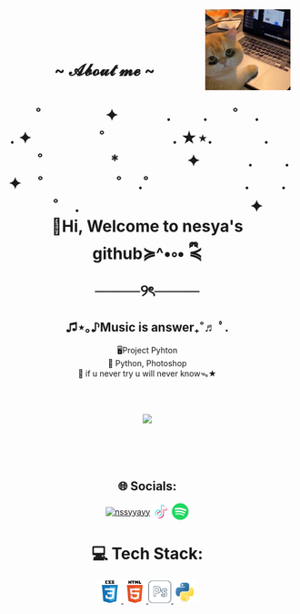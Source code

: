 <div align="center">
<img src="cat1.jpg" alt="" width="150" align="right">
<br><br><br>
<h1 align="center">  ~ 𝓐𝓫𝓸𝓾𝓽 𝓶𝓮 ~  </h1>
  
<h1 align= "center">˚　　　　✦　　　.　　. 　 ˚　.　　　　　 . ✦　　　 　˚　　　　 . ★⋆.
　　　.   　　˚　　 　　*　　 　　✦　　　.　　.　　　✦　˚ 　　　　 ˚　.˚　　　　　　.　　. 　 ˚　.　　　　 　　 　　　　 ✦
<br>
🫧Hi, Welcome to nesya's github≽^•༚• ྀི≼
<br>
────୨ৎ────</h1>

<h2 align= "center"> ♫⋆｡♪Music is answer₊˚♬ ﾟ.</h2>
 <p align ="center"> 🖥Project Pyhton<br>🌱 Python, Photoshop <br>🔮 if u never try u will never knowᯓ★</p>

<br><br>
<p align ="center"> <img src="https://raw.githubusercontent.com/innng/innng/master/assets/kyubey.gif" height="40" /></p>
<br><br><br>

## 🌐 Socials:
<a href="https://instagram.com/nssyyayy" target="blank"><img align="center" src="https://raw.githubusercontent.com/rahuldkjain/github-profile-readme-generator/master/src/images/icons/Social/instagram.svg" alt="nssyyayy" height="30" width="40" /></a>
<a href="https://www.tiktok.com/@nyyysyy?_t=8pfr5zdMsDf&_r=1" target="blank"><img align="center" src="tiktok.png" alt="𝑠ℎ𝑦𝑎𝑦´ˎ˗" height="30" width="30" /></a>
<a href="https://open.spotify.com/user/31q5wilal3vjsar4aukird42xzpy?si=KAQUGDerRBqlf0_caPjc5w" target="blank"><img align="center" src="spotify.png" alt="𝑠ℎ𝑦𝑎𝑦´ˎ˗" height="30" width="30" /></a>

# 💻 Tech Stack:
<p align="center"> <a href="https://www.w3schools.com/css/" target="_blank" rel="noreferrer"> <img src="https://raw.githubusercontent.com/devicons/devicon/master/icons/css3/css3-original-wordmark.svg" alt="css3" width="40" height="40"/> </a> <a href="https://www.w3.org/html/" target="_blank" rel="noreferrer"> <img src="https://raw.githubusercontent.com/devicons/devicon/master/icons/html5/html5-original-wordmark.svg" alt="html5" width="40" height="40"/> </a> <a href="https://www.photoshop.com/en" target="_blank" rel="noreferrer"> <img src="https://raw.githubusercontent.com/devicons/devicon/master/icons/photoshop/photoshop-line.svg" alt="photoshop" width="40" height="40"/> </a> <a href="https://www.python.org" target="_blank" rel="noreferrer"> <img src="https://raw.githubusercontent.com/devicons/devicon/master/icons/python/python-original.svg" alt="python" width="40"

</div>
